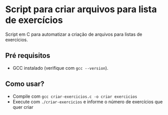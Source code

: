 # Script para criar arquivos para lista de exercícios

Script em C para automatizar a criação de arquivos para listas de exercícios.

## Pré requisitos
- GCC instalado (verifique com `gcc --version`).

## Como usar?
  - Compile com `gcc criar-exercicios.c -o criar exercicios`
  - Execute com `./criar-exercicios` e informe o número de exercícios que quer criar
